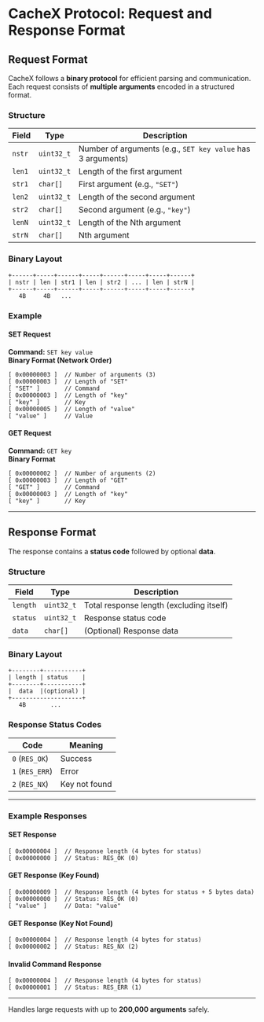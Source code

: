 # **CacheX Protocol: Request and Response Format**

## **Request Format**
CacheX follows a **binary protocol** for efficient parsing and communication. Each request consists of **multiple arguments** encoded in a structured format.

### **Structure**
| Field  | Type   | Description |
|--------|--------|-------------|
| `nstr` | `uint32_t` | Number of arguments (e.g., `SET key value` has 3 arguments) |
| `len1` | `uint32_t` | Length of the first argument |
| `str1` | `char[]` | First argument (e.g., `"SET"`) |
| `len2` | `uint32_t` | Length of the second argument |
| `str2` | `char[]` | Second argument (e.g., `"key"`) |
| `lenN` | `uint32_t` | Length of the Nth argument |
| `strN` | `char[]` | Nth argument |

### **Binary Layout**
```
+------+-----+------+-----+------+-----+-----+------+
| nstr | len | str1 | len | str2 | ... | len | strN |
+------+-----+------+-----+------+-----+-----+------+
   4B     4B   ...
```

### **Example**
#### **SET Request**
**Command:** `SET key value`  
**Binary Format (Network Order)**
```
[ 0x00000003 ]  // Number of arguments (3)
[ 0x00000003 ]  // Length of "SET"
[ "SET" ]       // Command
[ 0x00000003 ]  // Length of "key"
[ "key" ]       // Key
[ 0x00000005 ]  // Length of "value"
[ "value" ]     // Value
```

#### **GET Request**
**Command:** `GET key`  
**Binary Format**
```
[ 0x00000002 ]  // Number of arguments (2)
[ 0x00000003 ]  // Length of "GET"
[ "GET" ]       // Command
[ 0x00000003 ]  // Length of "key"
[ "key" ]       // Key
```

---

## **Response Format**
The response contains a **status code** followed by optional **data**.

### **Structure**
| Field     | Type   | Description |
|-----------|--------|-------------|
| `length`  | `uint32_t` | Total response length (excluding itself) |
| `status`  | `uint32_t` | Response status code |
| `data`    | `char[]` | (Optional) Response data |

### **Binary Layout**
```
+--------+-----------+
| length | status    |
+--------+-----------+
|  data  |(optional) |
+--------------------+
   4B       ...
```

### **Response Status Codes**
| Code  | Meaning |
|-------|---------|
| `0` (`RES_OK`) | Success |
| `1` (`RES_ERR`) | Error |
| `2` (`RES_NX`) | Key not found |

---

### **Example Responses**
#### **SET Response**
```
[ 0x00000004 ]  // Response length (4 bytes for status)
[ 0x00000000 ]  // Status: RES_OK (0)
```

#### **GET Response (Key Found)**
```
[ 0x00000009 ]  // Response length (4 bytes for status + 5 bytes data)
[ 0x00000000 ]  // Status: RES_OK (0)
[ "value" ]     // Data: "value"
```

#### **GET Response (Key Not Found)**
```
[ 0x00000004 ]  // Response length (4 bytes for status)
[ 0x00000002 ]  // Status: RES_NX (2)
```

#### **Invalid Command Response**
```
[ 0x00000004 ]  // Response length (4 bytes for status)
[ 0x00000001 ]  // Status: RES_ERR (1)
```

---

Handles large requests with up to **200,000 arguments** safely.
